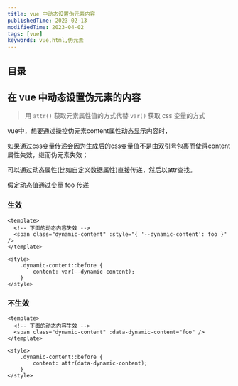 ```yaml
---
title: vue 中动态设置伪元素内容
publishedTime: 2023-02-13
modifiedTime: 2023-04-02
tags: [vue]
keywords: vue,html,伪元素
---
```


## 目录

## 在 vue 中动态设置伪元素的内容

> 用 `attr()` 获取元素属性值的方式代替 `var()` 获取 css 变量的方式

vue中，想要通过操控伪元素content属性动态显示内容时，

如果通过css变量传递会因为生成后的css变量值不是由双引号包裹而使得content属性失效，继而伪元素失效；

可以通过动态属性(比如自定义数据属性)直接传递，然后以attr查找。



假定动态值通过变量 foo 传递

### 生效

```vue
<template>
  <!-- 下面的动态内容失效 -->
  <span class="dynamic-content" :style="{ '--dynamic-content': foo }" />
</template>

<style>
    .dynamic-content::before {
        content: var(--dynamic-content);
    }
</style>
```

### 不生效

```vue
<template>
  <!-- 下面的动态内容生效 -->
  <span class="dynamic-content" :data-dynamic-content="foo" />
</template>

<style>
    .dynamic-content::before {
        content: attr(data-dynamic-content);
    }
</style>
```

